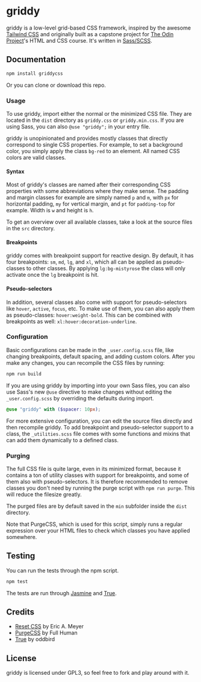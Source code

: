 # griddy

griddy is a low-level grid-based CSS framework, inspired by the awesome [Tailwind CSS](https://github.com/tailwindcss) and originally built as a capstone project for [The Odin Project](https://www.theodinproject.com/home)'s HTML and CSS course. It's written in [Sass/SCSS](https://sass-lang.com).

## Documentation

```sh
npm install griddycss
```

Or you can clone or download this repo.

### Usage

To use griddy, import either the normal or the minimized CSS file. They are located in the `dist` directory as `griddy.css` or `griddy.min.css`. If you are using Sass, you can also `@use "griddy";` in your entry file.

griddy is unopinionated and provides mostly classes that directly correspond to single CSS properties. For example, to set a background color, you simply apply the class `bg-red` to an element. All named CSS colors are valid classes.

#### Syntax

Most of griddy's classes are named after their corresponding CSS properties with some abbreviations where they make sense. The padding and margin classes for example are simply named `p` and `m`, with `px` for horizontal padding, `my` for vertical margin, and `pt` for `padding-top` for example. Width is `w` and height is `h`.

To get an overview over all available classes, take a look at the source files in the `src` directory.

#### Breakpoints

griddy comes with breakpoint support for reactive design. By default, it has four breakpoints: `sm`, `md`, `lg`, and `xl`, which all can be applied as pseudo-classes to other classes. By applying `lg:bg-mistyrose` the class will only activate once the `lg` breakpoint is hit.

#### Pseudo-selectors

In addition, several classes also come with support for pseudo-selectors like `hover`, `active`, `focus`, etc. To make use of them, you can also apply them as pseudo-classes: `hover:weight-bold`. This can be combined with breakpoints as well: `xl:hover:decoration-underline`.

### Configuration

Basic configurations can be made in the `_user.config.scss` file, like changing breakpoints, default spacing, and adding custom colors. After you make any changes, you can recompile the CSS files by running:

```sh
npm run build
```

If you are using griddy by importing into your own Sass files, you can also use Sass's new `@use` directive to make changes without editing the `_user.config.scss` by overriding the defaults during import.

```scss
@use "griddy" with ($spacer: 10px);
```

For more extensive configuration, you can edit the source files directly and then recompile griddy. To add breakpoint and pseudo-selector support to a class, the `_utilities.scss` file comes with some functions and mixins that can add them dynamically to a defined class.

### Purging

The full CSS file is quite large, even in its minimized format, because it contains a ton of utility classes with support for breakpoints, and some of them also with pseudo-selectors. It is therefore recommended to remove classes you don't need by running the purge script with `npm run purge`. This will reduce the filesize greatly.

The purged files are by default saved in the `min` subfolder inside the `dist` directory.

Note that PurgeCSS, which is used for this script, simply runs a regular expression over your HTML files to check which classes you have applied somewhere.

## Testing

You can run the tests through the npm script.

```sh
npm test
```

The tests are run through [Jasmine](https://jasmine.github.io) and [True](https://www.oddbird.net/true/).

## Credits

- [Reset CSS](https://meyerweb.com/eric/tools/css/reset/) by Eric A. Meyer
- [PurgeCSS](https://github.com/FullHuman/purgecss) by Full Human
- [True](https://github.com/oddbird/true) by oddbird

## License

griddy is licensed under GPL3, so feel free to fork and play around with it.
